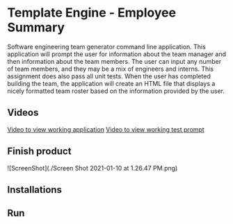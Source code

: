 # Template Engine - Employee Summary

Software engineering team generator command line application. This application will prompt the user for information about the team manager and then information about the team members. The user can input any number of team members, and they may be a mix of engineers and interns. This assignment does also pass all unit tests. When the user has completed building the team, the application will create an HTML file that displays a nicely formatted team roster based on the information provided by the user. 

## Videos
[Video to view working application](https://www.youtube.com/watch?v=rhjqu4c5xBg)
[Video to view working test prompt](https://www.youtube.com/watch?v=Wfdl57e-RmM)

## Finish product
![ScreenShot](./Screen Shot 2021-01-10 at 1.26.47 PM.png)

## Installations



## Run



